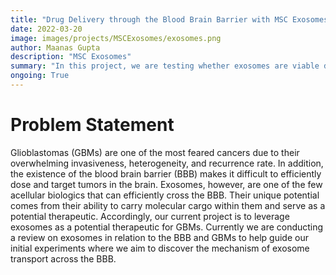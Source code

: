 ```yaml
---
title: "Drug Delivery through the Blood Brain Barrier with MSC Exosomes"
date: 2022-03-20
image: images/projects/MSCExosomes/exosomes.png
author: Maanas Gupta
description: "MSC Exosomes"
summary: "In this project, we are testing whether exosomes are viable drug delivery candidate to bypass the blood brain barrier."
ongoing: True
---
```


# Problem Statement

Glioblastomas (GBMs) are one of the most feared cancers due to their overwhelming invasiveness, heterogeneity, and recurrence rate. In addition, the existence of the blood brain barrier (BBB) makes it difficult to efficiently dose and target tumors in the brain. Exosomes, however, are one of the few acellular biologics that can efficiently cross the BBB. Their unique potential comes from their ability to carry molecular cargo within them and serve as a potential therapeutic. Accordingly, our current project is to leverage exosomes as a potential therapeutic for GBMs. Currently we are conducting a review on exosomes in relation to the BBB and GBMs to help guide our initial experiments where we aim to discover the mechanism of exosome transport across the BBB.